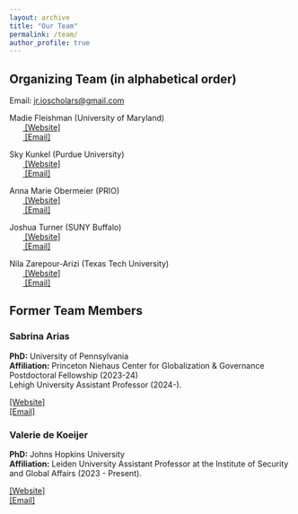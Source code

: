 ```yaml
---
layout: archive
title: "Our Team"
permalink: /team/
author_profile: true
---
```


## Organizing Team (in alphabetical order)

Email: [jr.ioscholars@gmail.com](jr.ioscholars@gmail.com)

Madie Fleishman (University of Maryland)
<br>&nbsp;&nbsp;&nbsp;&nbsp;&nbsp;&nbsp;<span style="padding-right:5%"><a href='{{ "https://gvpt.umd.edu/gradprofile/fleishman/madeline"}}'><i class='fas fa-user'></i> [Website]</a></span>
<br>&nbsp;&nbsp;&nbsp;&nbsp;&nbsp;&nbsp;<span style="padding-right:5%"><a href='{{ "mailto:mfleish@umd.edu"}}'><i class='fas fa-envelope'></i> [Email]</a></span>

Sky Kunkel (Purdue University)
<br>&nbsp;&nbsp;&nbsp;&nbsp;&nbsp;&nbsp;<span style="padding-right:5%"><a href='{{ "https://www.skytheacademic.com"}}'><i class='fas fa-user'></i> [Website]</a></span>
<br>&nbsp;&nbsp;&nbsp;&nbsp;&nbsp;&nbsp;<span style="padding-right:5%"><a href='{{ "mailto:kunkel3@purdue.edu"}}'><i class='fas fa-envelope'></i> [Email]</a></span>

Anna Marie Obermeier (PRIO)
<br>&nbsp;&nbsp;&nbsp;&nbsp;&nbsp;&nbsp;<span style="padding-right:5%"><a href='{{ "https://www.prio.org/people/11970"}}'><i class='fas fa-user'></i> [Website]</a></span>
<br>&nbsp;&nbsp;&nbsp;&nbsp;&nbsp;&nbsp;<span style="padding-right:5%"><a href='{{ "mailto:annobe@prio.org"}}'><i class='fas fa-envelope'></i> [Email]</a></span>

Joshua Turner (SUNY Buffalo)
<br>&nbsp;&nbsp;&nbsp;&nbsp;&nbsp;&nbsp;<span style="padding-right:5%"><a href='{{ "https://www.joshuaaturner.com/"}}'><i class='fas fa-user'></i> [Website]</a></span>
<br>&nbsp;&nbsp;&nbsp;&nbsp;&nbsp;&nbsp;<span style="padding-right:5%"><a href='{{ "mailto:turner2@buffalo.edu"}}'><i class='fas fa-envelope'></i> [Email]</a></span>

Nila Zarepour-Arizi (Texas Tech University)
<br>&nbsp;&nbsp;&nbsp;&nbsp;&nbsp;&nbsp;<span style="padding-right:5%"><a href='{{ "https://www.depts.ttu.edu/politicalscience/Graduate_Students/Current_Grad_Students.php"}}'><i class='fas fa-user'></i> [Website]</a></span>
<br>&nbsp;&nbsp;&nbsp;&nbsp;&nbsp;&nbsp;<span style="padding-right:5%"><a href='{{ "mailto:nila.zarepour-arizi@ttu.edu"}}'><i class='fas fa-envelope'></i> [Email]</a></span>

<!-- Former Team Members -->
<div class="former-team-members">
  <h2>Former Team Members</h2>

  <div class="member-card">
    <h3>Sabrina Arias</h3>
    <p>
      <strong>PhD:</strong> University of Pennsylvania<br>
      <strong>Affiliation:</strong> Princeton Niehaus Center for Globalization & Governance Postdoctoral Fellowship (2023-24)<br>
      Lehigh University Assistant Professor (2024-).
    </p>
    <div class="member-links">
      <a href="https://www.sabrinabarias.com/"><i class="fas fa-user"></i> [Website]</a><br>
      <a href="mailto:sbarias20@gmail.com"><i class="fas fa-envelope"></i> [Email]</a>
    </div>
  </div>

  <div class="member-card">
    <h3>Valerie de Koeijer</h3>
    <p>
      <strong>PhD:</strong> Johns Hopkins University<br>
      <strong>Affiliation:</strong> Leiden University Assistant Professor at the Institute of Security and Global Affairs (2023 - Present).
    </p>
    <div class="member-links">
      <a href="https://politicalscience.jhu.edu/directory/valerie-de-koeijer/"><i class="fas fa-user"></i> [Website]</a><br>
      <a href="mailto:vdekoei1@jhu.edu"><i class="fas fa-envelope"></i> [Email]</a>
    </div>
  </div>
</div>




<!--
Sabrina Arias (UPenn)
<br>&nbsp;&nbsp;&nbsp;&nbsp;&nbsp;&nbsp;<span style="padding-right:5%"><a href='{{ "https://www.sabrinabarias.com/"}}'><i class='fas fa-user'></i> [Website]</a></span>
<br>&nbsp;&nbsp;&nbsp;&nbsp;&nbsp;&nbsp;<span style="padding-right:5%"><a href='{{ "mailto:sbarias20@gmail.com"}}'><i class='fas fa-envelope'></i> [Email]</a></span>

Valerie de Koeijer (Johns Hopkins University)
<br>&nbsp;&nbsp;&nbsp;&nbsp;&nbsp;&nbsp;<span style="padding-right:5%"><a href='{{ "https://www.universiteitleiden.nl/en/staffmembers/valerie-de-koeijer"}}'><i class='fas fa-user'></i> [Website]</a></span>
<br>&nbsp;&nbsp;&nbsp;&nbsp;&nbsp;&nbsp;<span style="padding-right:5%"><a href='{{ "mailto:vdekoei1@jhu.edu"}}'><i class='fas fa-envelope'></i> [Email]</a></span> -->
